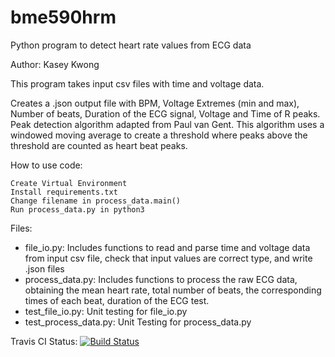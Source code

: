 # bme590hrm
Python program to detect heart rate values from ECG data

Author: Kasey Kwong

This program takes input csv files with time and voltage data.

Creates a .json output file with BPM, Voltage Extremes (min and max), Number of beats, Duration of the ECG signal, Voltage and Time of R peaks.
Peak detection algorithm adapted from Paul van Gent. This algorithm uses a windowed moving average to create a threshold where peaks above the 
threshold are counted as heart beat peaks. 

How to use code:
```
Create Virtual Environment
Install requirements.txt
Change filename in process_data.main()
Run process_data.py in python3

```

Files:
- file_io.py: Includes functions to read and parse time and voltage data from input csv file, check that input values are correct type, and write .json files
- process_data.py: Includes functions to process the raw ECG data, obtaining the mean heart rate, total number of beats, the corresponding times of each beat, duration of the ECG test.
- test_file_io.py: Unit testing for file_io.py
- test_process_data.py: Unit Testing for process_data.py


Travis CI Status: [![Build Status](https://travis-ci.com/kaseykwong/bme590hrm.svg?branch=master)](https://travis-ci.com/kaseykwong/bme590hrm)
